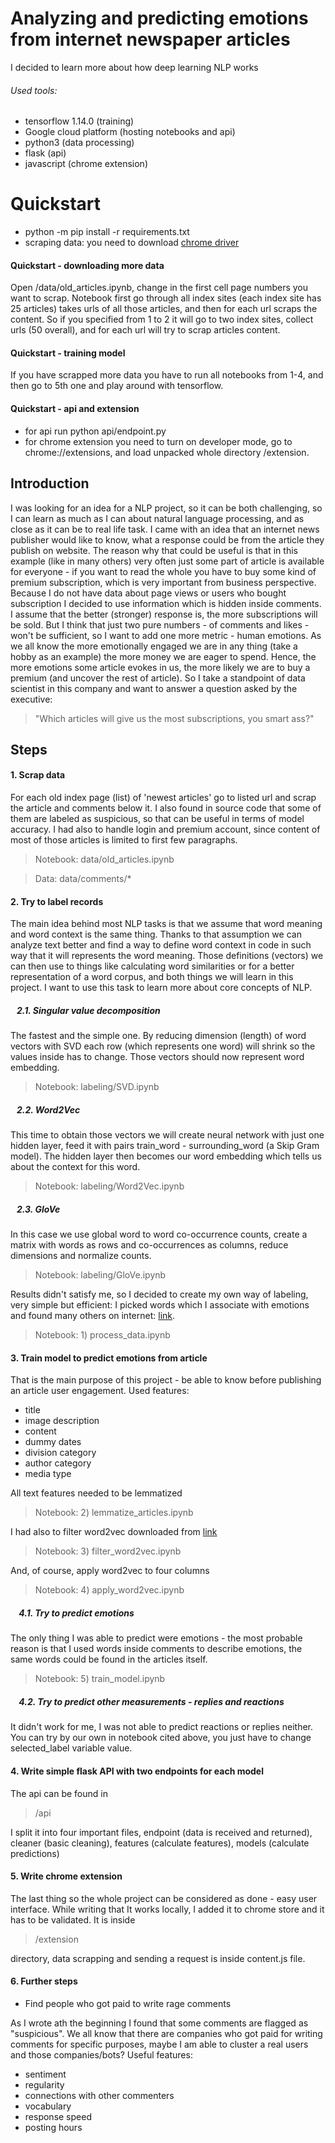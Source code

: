 # Analyzing and predicting emotions from internet newspaper articles
I decided to learn more about how deep learning NLP works
###### Used tools:
- tensorflow 1.14.0 (training)
- Google cloud platform (hosting notebooks and api)
- python3 (data processing)
- flask (api)
- javascript (chrome extension)

# Quickstart
- python -m pip install -r requirements.txt
- scraping data: you need to download [chrome driver](!https://sites.google.com/a/chromium.org/chromedriver/downloads)

#### Quickstart - downloading more data
Open /data/old_articles.ipynb, change in the first cell page numbers you want to scrap. Notebook first go through all index sites (each index site has 25 articles) takes urls of all those articles, and then for each url scraps the content. So if you specified from 1 to 2 it will go to two index sites, collect urls (50 overall), and for each url will try to scrap articles content.

#### Quickstart - training model
If you have scrapped more data you have to run all notebooks from 1-4, and then go to 5th one and play around with tensorflow.

#### Quickstart - api and extension
- for api run python api/endpoint.py
- for chrome extension you need to turn on developer mode, go to chrome://extensions, and load unpacked whole directory /extension.

## Introduction
I was looking for an idea for a NLP project, so it can be both challenging, so I can learn as much as I can about
natural language processing, and as close as it can be to real life task. I came with an idea that an internet
news publisher would like to know, what a response could be from the article they publish on website. The reason why
that could be useful is that in this example (like in many others) very often just some part of article is available
for everyone - if you want to read the whole you have to buy some kind of premium subscription, which is very important
from business perspective.
Because I do not have data about page views or users who bought subscription I decided to use information which is hidden inside comments. I assume that the better (stronger) response is, the more subscriptions will be sold. But I think that just two pure numbers - of comments and likes - won't be sufficient, so I want to add one more metric - human emotions.
As we all know the more emotionally engaged we are in any thing (take a hobby as an example) the more money we are eager to spend. Hence, the more emotions some article evokes in us, the more likely we are to buy a premium (and uncover the rest of article).
So I take a standpoint of data scientist in this company and want to answer a question asked by the executive:
> "Which articles will give us the most subscriptions, you smart ass?"

## Steps

#### 1. Scrap data
For each old index page (list) of 'newest articles' go to listed url and scrap the article and comments below it. I also found in source code that some of them are labeled as suspicious, so that can be useful in terms of model accuracy. I had also to handle login and premium account, since content of most of those articles is limited to first few paragraphs.
> Notebook: data/old_articles.ipynb

> Data: data/comments/*

#### 2. Try to label records
The main idea behind most NLP tasks is that we assume that word meaning and word context is the same thing. Thanks to that assumption we can analyze text better and find a way to define word context in code in such way that it will represents the word meaning. Those definitions (vectors) we can then use to things like calculating word similarities or for a better representation of a word corpus, and both things we will learn in this project.
I want to use this task to learn more about core concepts of NLP.

##### &nbsp;&nbsp;&nbsp;2.1. Singular value decomposition
The fastest and the simple one. By reducing dimension (length) of word
vectors with SVD each row (which represents one word) will shrink so the
values inside has to change. Those vectors should now represent word embedding.
> Notebook: labeling/SVD.ipynb

##### &nbsp;&nbsp;&nbsp;2.2. Word2Vec
This time to obtain those vectors we will create neural network with just one hidden layer, feed it with pairs train_word - surrounding_word (a Skip Gram model). The hidden layer then becomes our word embedding which tells us about the context for this word.
> Notebook: labeling/Word2Vec.ipynb

##### &nbsp;&nbsp;&nbsp;2.3. GloVe
In this case we use global word to word co-occurrence counts, create a matrix with words as rows and co-occurrences as columns, reduce dimensions and normalize counts.
> Notebook: labeling/GloVe.ipynb

Results didn't satisfy me, so I decided to create my own way of labeling, very simple but efficient: I picked words which I associate with emotions and found many others on internet: [link](!http://exp.lobi.nencki.gov.pl/nawl-analysis).
> Notebook: 1) process_data.ipynb

#### 3. Train model to predict emotions from article
That is the main purpose of this project - be able to know before publishing an article user engagement. Used features:
- title
- image description
- content
- dummy dates
- division category
- author category
- media type

All text features needed to be lemmatized
> Notebook: 2) lemmatize_articles.ipynb

I had also to filter word2vec downloaded from [link](!http://dsmodels.nlp.ipipan.waw.pl/)
> Notebook: 3) filter_word2vec.ipynb

And, of course, apply word2vec to four columns
> Notebook: 4) apply_word2vec.ipynb

##### &nbsp;&nbsp;&nbsp; 4.1. Try to predict emotions
The only thing I was able to predict were emotions - the most probable reason is that I used words inside comments to describe emotions, the same words could be found in the articles itself.
> Notebook: 5) train_model.ipynb

##### &nbsp;&nbsp;&nbsp; 4.2. Try to predict other measurements - replies and reactions
It didn't work for me, I was not able to predict reactions or replies neither. You can try by our own in notebook cited above, you just have to change selected_label variable value.

#### 4. Write simple flask API with two endpoints for each model
The api can be found in
> /api

I split it into four important files, endpoint (data is received and returned), cleaner (basic cleaning), features (calculate features), models (calculate predictions)

#### 5. Write chrome extension
The last thing so the whole project can be considered as done - easy user interface. While writing that It works locally, I added it to chrome store and it has to be validated. It is inside
> /extension

directory, data scrapping and sending a request is inside content.js file.

#### 6. Further steps

- Find people who got paid to write rage comments

As I wrote ath the beginning I found that some comments are flagged as "suspicious". We all know that there are companies who got paid for writing comments for specific purposes, maybe I am able to cluster a real users and those companies/bots? Useful features:
- sentiment
- regularity
- connections with other commenters
- vocabulary
- response speed
- posting hours
